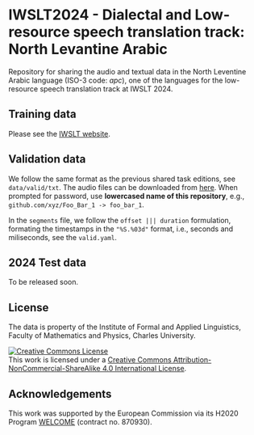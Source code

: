 # IWSLT2024 - Dialectal and Low-resource speech translation track: North Levantine Arabic

Repository for sharing the audio and textual data in the North Leventine Arabic language (ISO-3 code: _apc_), one of the languages for the low-resource speech translation track at IWSLT 2024.


## Training data
Please see the [IWSLT website](https://iwslt.org/2024/low-resource).


## Validation data
We follow the same format as the previous shared task editions, see `data/valid/txt`. The audio files can be downloaded from [here](https://storage.ms.mff.cuni.cz/d/a9a75b8286af4ec28b1b/). When prompted for password, use  __lowercased name of this repository__, e.g., `github.com/xyz/Foo_Bar_1 -> foo_bar_1`.

In the `segments` file, we follow the `offset ||| duration` formulation, formating the timestamps in the `"%S.%03d"` format, i.e., seconds and miliseconds, see the `valid.yaml`.

## 2024 Test data
To be released soon.


## License
The data is property of the Institute of Formal and Applied Linguistics, Faculty of Mathematics and Physics, Charles University.

<a rel="license" href="https://creativecommons.org/licenses/by-nc-sa/4.0/"><img alt="Creative Commons License" style="border-width:0" src="https://i.creativecommons.org/l/by-nc-sa/4.0/88x31.png" /></a><br />This work is licensed under a <a rel="license" href="https://creativecommons.org/licenses/by-nc-sa/4.0/">Creative Commons Attribution-NonCommercial-ShareAlike 4.0 International  License</a>.


## Acknowledgements
This work was supported by the European Commission via its H2020 Program [WELCOME](https://welcome-h2020.eu/) (contract no. 870930).

